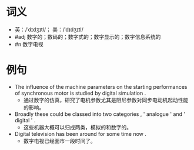 # 词义
- 英：/ˈdɪdʒɪtl/； 美：/ˈdɪdʒɪtl/
- #adj 数字的；数码的；数字式的；数字显示的；数字信息系统的
- #n 数字电视
# 例句
- The influence of the machine parameters on the starting performances of synchronous motor is studied by digital simulation .
	- 通过数字的仿真，研究了电机参数尤其是阻尼参数对同步电动机起动性能的影响。
- Broadly these could be classed into two categories , ' analogue ' and ' digital ' .
	- 这些机器大概可以归成两类，模拟的和数字的。
- Digital television has been around for some time now .
	- 数字电视已经面市一段时间了。
